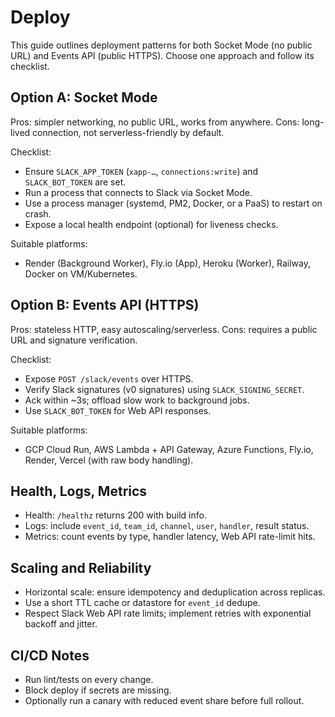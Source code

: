 # Deploy

This guide outlines deployment patterns for both Socket Mode (no public URL) and Events API (public HTTPS). Choose one approach and follow its checklist.

## Option A: Socket Mode
Pros: simpler networking, no public URL, works from anywhere. Cons: long-lived connection, not serverless-friendly by default.

Checklist:
- Ensure `SLACK_APP_TOKEN` (`xapp-…`, `connections:write`) and `SLACK_BOT_TOKEN` are set.
- Run a process that connects to Slack via Socket Mode.
- Use a process manager (systemd, PM2, Docker, or a PaaS) to restart on crash.
- Expose a local health endpoint (optional) for liveness checks.

Suitable platforms:
- Render (Background Worker), Fly.io (App), Heroku (Worker), Railway, Docker on VM/Kubernetes.

## Option B: Events API (HTTPS)
Pros: stateless HTTP, easy autoscaling/serverless. Cons: requires a public URL and signature verification.

Checklist:
- Expose `POST /slack/events` over HTTPS.
- Verify Slack signatures (v0 signatures) using `SLACK_SIGNING_SECRET`.
- Ack within ~3s; offload slow work to background jobs.
- Use `SLACK_BOT_TOKEN` for Web API responses.

Suitable platforms:
- GCP Cloud Run, AWS Lambda + API Gateway, Azure Functions, Fly.io, Render, Vercel (with raw body handling).

## Health, Logs, Metrics
- Health: `/healthz` returns 200 with build info.
- Logs: include `event_id`, `team_id`, `channel`, `user`, `handler`, result status.
- Metrics: count events by type, handler latency, Web API rate-limit hits.

## Scaling and Reliability
- Horizontal scale: ensure idempotency and deduplication across replicas.
- Use a short TTL cache or datastore for `event_id` dedupe.
- Respect Slack Web API rate limits; implement retries with exponential backoff and jitter.

## CI/CD Notes
- Run lint/tests on every change.
- Block deploy if secrets are missing.
- Optionally run a canary with reduced event share before full rollout.

